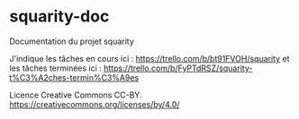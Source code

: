 # squarity-doc

Documentation du projet squarity

J'indique les tâches en cours ici : https://trello.com/b/bt91FVOH/squarity et les tâches terminées ici : https://trello.com/b/FyPTdRSZ/squarity-t%C3%A2ches-termin%C3%A9es

Licence Creative Commons CC-BY. https://creativecommons.org/licenses/by/4.0/


